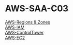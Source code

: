 # AWS-SAA-C03

[AWS-Regions & Zones](./assets/md/000-regions-zones.md)\
[AWS-IAM](./assets/md/001-iam.md)\
[AWS-ControlTower](./assets/md/002-control-tower.md)\
[AWS-EC2](./assets/md/003-ec2.md)
